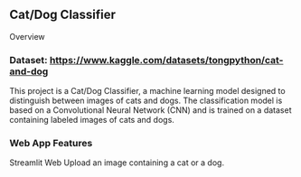 ## Cat/Dog Classifier
Overview
### Dataset: https://www.kaggle.com/datasets/tongpython/cat-and-dog
This project is a Cat/Dog Classifier, a machine learning model designed to distinguish between images of cats and dogs. The classification model is based on a Convolutional Neural Network (CNN) and is trained on a dataset containing labeled images of cats and dogs.
### Web App Features
Streamlit Web
Upload an image containing a cat or a dog.
